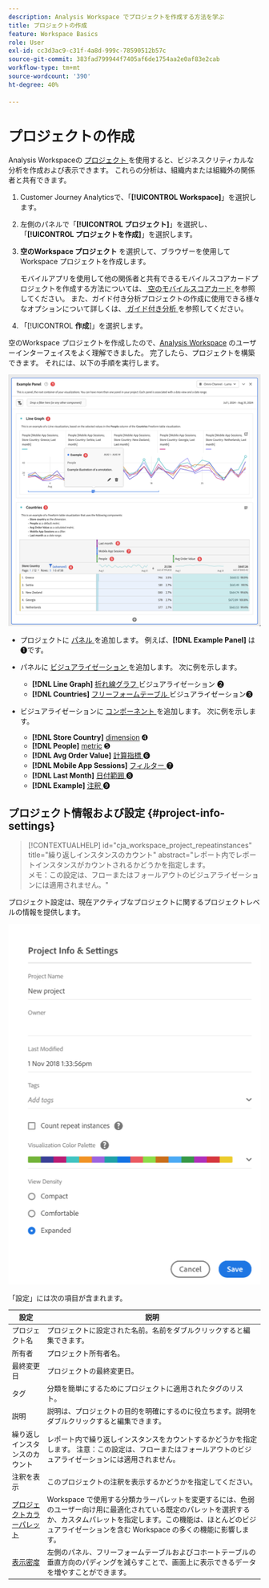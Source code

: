 ```yaml
---
description: Analysis Workspace でプロジェクトを作成する方法を学ぶ
title: プロジェクトの作成
feature: Workspace Basics
role: User
exl-id: cc3d3ac9-c31f-4a8d-999c-78590512b57c
source-git-commit: 383fad799944f7405af6de1754aa2e0af83e2cab
workflow-type: tm+mt
source-wordcount: '390'
ht-degree: 40%

---
```


# プロジェクトの作成

Analysis Workspaceの [ プロジェクト ](/help/analysis-workspace/build-workspace-project/freeform-overview.md) を使用すると、ビジネスクリティカルな分析を作成および表示できます。  これらの分析は、組織内または組織外の関係者と共有できます。

1. Customer Journey Analyticsで、「**[!UICONTROL Workspace]**」を選択します。

1. 左側のパネルで「**[!UICONTROL プロジェクト]**」を選択し、「**[!UICONTROL プロジェクトを作成]**」を選択します。

1. **空のWorkspace プロジェクト** を選択して、ブラウザーを使用してWorkspace プロジェクトを作成します。

   モバイルアプリを使用して他の関係者と共有できるモバイルスコアカードプロジェクトを作成する方法については、[ 空のモバイルスコアカード ](/help/mobile-app/curator.md) を参照してください。 また、ガイド付き分析プロジェクトの作成に使用できる様々なオプションについて詳しくは、[ ガイド付き分析 ](/help/guided-analysis/overview.md) を参照してください。

1. 「[!UICONTROL **作成**]」を選択します。


空のWorkspace プロジェクトを作成したので、[Analysis Workspace](/help/analysis-workspace/home.md) のユーザーインターフェイスをよく理解できました。 完了したら、プロジェクトを構築できます。 それには、以下の手順を実行します。

![ サンプルプロジェクト ](assets/example-project.png)

* プロジェクトに [ パネル ](/help/analysis-workspace/c-panels/panels.md) を追加します。 例えば、**[!DNL Example Panel]** は➊です。

* パネルに [ ビジュアライゼーション ](/help/analysis-workspace/visualizations/freeform-analysis-visualizations.md) を追加します。 次に例を示します。
   * **[!DNL Line Graph]** [ 折れ線グラフ ](/help/analysis-workspace/visualizations/line.md) ビジュアライゼーション ➋
   * **[!DNL Countries]** [ フリーフォームテーブル ](/help/analysis-workspace/visualizations/freeform-table/freeform-table.md) ビジュアライゼーション➌
* ビジュアライゼーションに [ コンポーネント ](/help/components/overview.md) を追加します。 次に例を示します。
   * **[!DNL Store Country]** [dimension](/help/components/dimensions/overview.md) ➍
   * **[!DNL People]** [metric](/help/components/apply-create-metrics.md) ➎
   * **[!DNL Avg Order Value]** [ 計算指標 ](/help/components/calc-metrics/calc-metr-overview.md) ➏
   * **[!DNL Mobile App Sessions]** [ フィルター ](/help/components/filters/filters-overview.md) ➐
   * **[!DNL Last Month]** [ 日付範囲 ](/help/components/date-ranges/overview.md) ➑
   * **[!DNL Example]** [ 注釈 ](/help/components/annotations/overview.md) ➒


## プロジェクト情報および設定 {#project-info-settings}

<!-- markdownlint-disable MD034 -->

>[!CONTEXTUALHELP]
>id="cja_workspace_project_repeatinstances"
>title="繰り返しインスタンスのカウント"
>abstract="レポート内でレポートインスタンスがカウントされるかどうかを指定します。<br/> メモ：この設定は、フローまたはフォールアウトのビジュアライゼーションには適用されません。"

<!-- markdownlint-enable MD034 -->


プロジェクト設定は、現在アクティブなプロジェクトに関するプロジェクトレベルの情報を提供します。

![ プロジェクト情報および設定ウィンドウ ](./assets/projectinfo.png)

「設定」には次の項目が含まれます。

| 設定 | 説明 |
|---|---|
| プロジェクト名 | プロジェクトに設定された名前。名前をダブルクリックすると編集できます。 |
| 所有者 | プロジェクト所有者名。 |
| 最終変更日 | プロジェクトの最終変更日。 |
| タグ | 分類を簡単にするためにプロジェクトに適用されたタグのリスト。 |
| 説明 | 説明は、プロジェクトの目的を明確にするのに役立ちます。説明をダブルクリックすると編集できます。 |
| 繰り返しインスタンスのカウント | レポート内で繰り返しインスタンスをカウントするかどうかを指定します。 注意：この設定は、フローまたはフォールアウトのビジュアライゼーションには適用されません。 |
| 注釈を表示 | このプロジェクトの注釈を表示するかどうかを指定してください。 |
| [プロジェクトカラーパレット](/help/analysis-workspace/build-workspace-project/color-palettes.md) | Workspace で使用する分類カラーパレットを変更するには、色弱のユーザー向け用に最適化されている既定のパレットを選択するか、カスタムパレットを指定します。この機能は、ほとんどのビジュアライゼーションを含む Workspace の多くの機能に影響します。 |
| [表示密度](/help/analysis-workspace/build-workspace-project/view-density.md) | 左側のパネル、フリーフォームテーブルおよびコホートテーブルの垂直方向のパディングを減らすことで、画面上に表示できるデータを増やすことができます。 |



